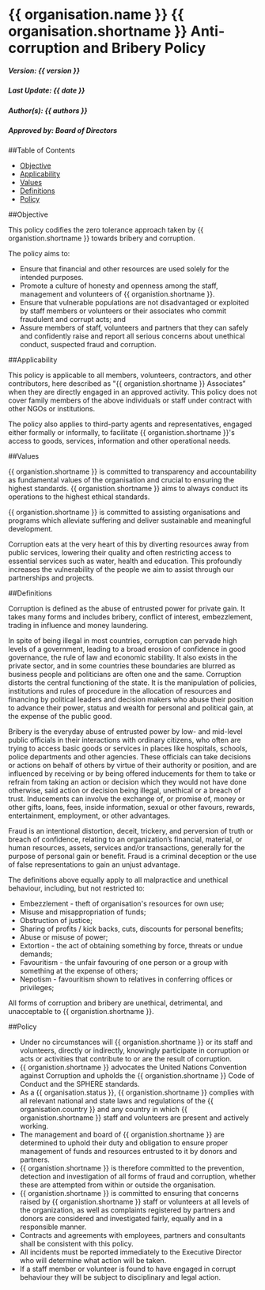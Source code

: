 # {{ organisation.name }} {{ organisation.shortname }} Anti-corruption and Bribery Policy
##### Version: {{ version }}
##### Last Update: {{ date }}
##### Author(s): {{ authors }}
##### Approved by: Board of Directors

##Table of Contents

- [Objective](#user-content-objective)
- [Applicability](#user-content-applicability)
- [Values](#user-content-values)
- [Definitions](#user-content-definitions)
- [Policy](#user-content-policy)

##Objective

This policy codifies the zero tolerance approach taken by {{ organistion.shortname }} towards bribery and corruption.

The policy aims to:

- Ensure that financial and other resources are used solely for the intended purposes.
- Promote a culture of honesty and openness among the staff, management and volunteers of {{ organistion.shortname }}.
- Ensure that vulnerable populations are not disadvantaged or exploited by staff members or volunteers or their associates who commit fraudulent and corrupt acts; and
- Assure members of staff, volunteers and partners that they can safely and confidently raise and report all serious concerns about unethical conduct, suspected fraud and corruption.

##Applicability

This policy is applicable to all members, volunteers, contractors, and other contributors, here described as "{{ organistion.shortname }} Associates” when they are directly engaged in an approved activity. This policy does not cover family members of the above individuals or staff under contract with other NGOs or institutions.

The policy also applies to third-party agents and representatives, engaged either formally or informally, to facilitate {{ organistion.shortname }}'s access to goods, services, information and other operational needs.

##Values

{{ organistion.shortname }} is committed to transparency and accountability as fundamental values of the organisation and crucial to ensuring the highest standards. {{ organistion.shortname }} aims to always conduct its operations to the highest ethical standards.

{{ organistion.shortname }} is committed to assisting organisations and programs which alleviate suffering and deliver sustainable and meaningful development.

Corruption eats at the very heart of this by diverting resources away from public services, lowering their quality and often restricting access to essential services such as water, health and education. This profoundly increases the vulnerability of the people we aim to assist through our partnerships and projects.

##Definitions

Corruption is defined as the abuse of entrusted power for private gain. It takes many forms and includes bribery, conflict of interest, embezzlement, trading in influence and money laundering.

In spite of being illegal in most countries, corruption can pervade high levels of a government, leading to a broad erosion of confidence in good governance, the rule of law and economic stability.  It also exists in the private sector, and in some countries these boundaries are blurred as business people and politicians are often one and the same.  Corruption distorts the central functioning of the state. It is the manipulation of policies, institutions and rules of procedure in the allocation of resources and financing by political leaders and decision makers who abuse their position to advance their power, status and wealth for personal and political gain, at the expense of the public good.

Bribery is the everyday abuse of entrusted power by low- and mid-level public officials in their interactions with ordinary citizens, who often are trying to access basic goods or services in places like hospitals, schools, police departments and other agencies.  These officials can take decisions or actions on behalf of others by virtue of their authority or position, and are influenced by receiving or by being offered inducements for them to take or refrain from taking an action or decision which they would not have done otherwise, said action or decision being illegal, unethical or a breach of trust.  Inducements can involve the exchange of, or promise of, money or other gifts, loans, fees, inside information, sexual or other favours, rewards, entertainment, employment, or other advantages.

Fraud is an intentional distortion, deceit, trickery, and perversion of truth or breach of confidence, relating to an organization’s financial, material, or human resources, assets, services and/or transactions, generally for the purpose of personal gain or benefit. Fraud is a criminal deception or the use of false representations to gain an unjust advantage.

The definitions above equally apply to all malpractice and unethical behaviour, including, but not restricted to:

- Embezzlement - theft of organisation's resources for own use;
- Misuse and misappropriation of funds;
- Obstruction of justice;
- Sharing of profits / kick backs, cuts, discounts for personal benefits;
- Abuse or misuse of power;
- Extortion - the act of obtaining something by force, threats or undue demands;
- Favouritism - the unfair favouring of one person or a group with something at the expense of others;
- Nepotism - favouritism shown to relatives in conferring offices or privileges;

All forms of corruption and bribery are unethical, detrimental, and unacceptable to {{ organistion.shortname }}.

##Policy

- Under no circumstances will {{ organistion.shortname }} or its staff and volunteers, directly or indirectly, knowingly participate in corruption or acts or activities that contribute to or are the result of corruption. 
- {{ organistion.shortname }} advocates the United Nations Convention against Corruption and upholds the {{ organistion.shortname }} Code of Conduct and the SPHERE standards.
- As a {{ organisation.status }}, {{ organistion.shortname }} complies with all relevant national and state laws and regulations of the {{ organisation.country }} and any country in which {{ organistion.shortname }} staff and volunteers are present and actively working. 
- The management and board of {{ organistion.shortname }} are determined to uphold their duty and obligation to ensure proper management of funds and resources entrusted to it by donors and partners.
- {{ organistion.shortname }} is therefore committed to the prevention, detection and investigation of all forms of fraud and corruption, whether these are attempted from within or outside the organisation.
- {{ organistion.shortname }} is committed to ensuring that concerns raised by {{ organistion.shortname }} staff or volunteers at all levels of the organization, as well as complaints registered by partners and donors are considered and investigated fairly, equally and in a responsible manner.
- Contracts and agreements with employees, partners and consultants shall be consistent with this policy.
- All incidents must be reported immediately to the Executive Director who will determine what action will be taken.
- If a staff member or volunteer is found to have engaged in corrupt behaviour they will be subject to disciplinary and legal action.
